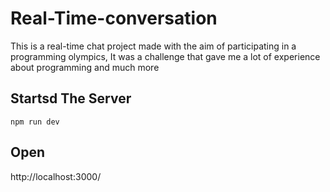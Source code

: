 # Real-Time-conversation

This is a real-time chat project made with the aim of participating in a programming olympics,
It was a challenge that gave me a lot of experience about programming and much more


## Startsd The Server 
    npm run dev
## Open 

http://localhost:3000/


